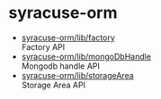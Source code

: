 # syracuse-orm

* [syracuse-orm/lib/factory](lib/factory.md)  
  Factory API  
* [syracuse-orm/lib/mongoDbHandle](lib/mongoDbHandle.md)  
  Mongodb handle API  
* [syracuse-orm/lib/storageArea](lib/storageArea.md)  
  Storage Area API  
